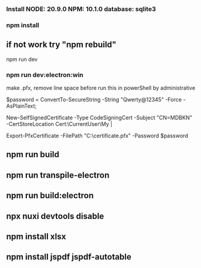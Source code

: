 ### Install NODE: 20.9.0 NPM: 10.1.0 database: sqlite3

### npm install

## if not work try "npm rebuild"

npm run dev

### npm run dev:electron:win

make .pfx, remove line space before run this in powerShell by administrative

$password = ConvertTo-SecureString -String "Qwerty@12345" -Force -AsPlainText;

New-SelfSignedCertificate -Type CodeSigningCert -Subject "CN=MDBKN" -CertStoreLocation Cert:\CurrentUser\My |

Export-PfxCertificate -FilePath "C:\certificate.pfx" -Password $password

## npm run build

## npm run transpile-electron

## npm run build:electron

## npx nuxi devtools disable

## npm install xlsx

## npm install jspdf jspdf-autotable
